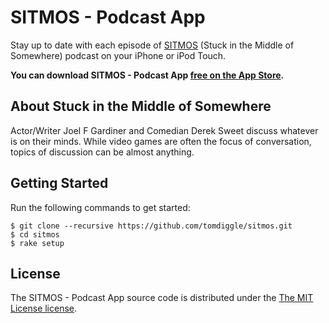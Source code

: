 # SITMOS - Podcast App
Stay up to date with each episode of [SITMOS](http://sitmos.net) (Stuck in the Middle of Somewhere) podcast on your iPhone or iPod Touch.

**You can download SITMOS - Podcast App [free on the App Store](https://itunes.apple.com/gb/app/sitmos-podcast-app/id567269025?mt=8).**

## About Stuck in the Middle of Somewhere
Actor/Writer Joel F Gardiner and Comedian Derek Sweet discuss whatever is on their minds. While video games are often the focus of conversation, topics of discussion can be almost anything.

## Getting Started
Run the following commands to get started:

    $ git clone --recursive https://github.com/tomdiggle/sitmos.git
    $ cd sitmos
    $ rake setup
    
##  License
The SITMOS - Podcast App source code is distributed under the [The MIT License license](https://github.com/tomdiggle/sitmos/blob/master/LICENSE).